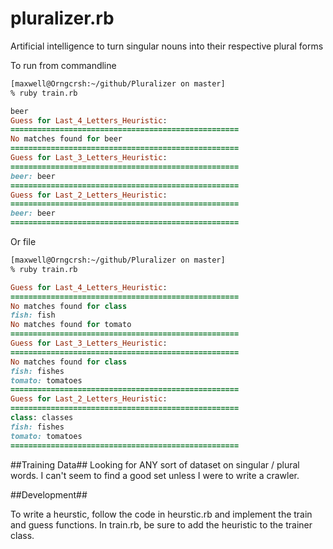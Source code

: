 pluralizer.rb
=============

Artificial intelligence to turn singular nouns into their respective plural forms

To run from commandline
```sh
[maxwell@Orngcrsh:~/github/Pluralizer on master]
% ruby train.rb
```
```ruby
beer
Guess for Last_4_Letters_Heuristic:
===================================================
No matches found for beer
===================================================
Guess for Last_3_Letters_Heuristic:
===================================================
beer: beer
===================================================
Guess for Last_2_Letters_Heuristic:
===================================================
beer: beer
===================================================
```

Or file
```sh
[maxwell@Orngcrsh:~/github/Pluralizer on master]
% ruby train.rb
```
```ruby
Guess for Last_4_Letters_Heuristic:
===================================================
No matches found for class
fish: fish
No matches found for tomato
===================================================
Guess for Last_3_Letters_Heuristic:
===================================================
No matches found for class
fish: fishes
tomato: tomatoes
===================================================
Guess for Last_2_Letters_Heuristic:
===================================================
class: classes
fish: fishes
tomato: tomatoes
===================================================
```


##Training Data##
Looking for ANY sort of dataset on singular / plural words.  I can't seem
to find a good set unless I were to write a crawler.


##Development##

To write a heurstic, follow the code in heurstic.rb and implement
the train and guess functions.  In train.rb, be sure to add the heuristic
to the trainer class.
